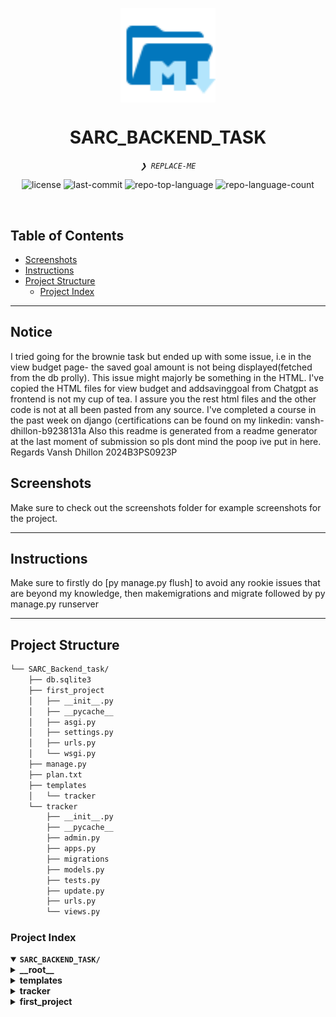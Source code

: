 <p align="center">
    <img src="https://raw.githubusercontent.com/PKief/vscode-material-icon-theme/ec559a9f6bfd399b82bb44393651661b08aaf7ba/icons/folder-markdown-open.svg" align="center" width="30%">
</p>
<p align="center"><h1 align="center">SARC_BACKEND_TASK</h1></p>
<p align="center">
	<em><code>❯ REPLACE-ME</code></em>
</p>
<p align="center">
	<img src="https://img.shields.io/github/license/Xeno54Xe/SARC_Backend_task?style=default&logo=opensourceinitiative&logoColor=white&color=0080ff" alt="license">
	<img src="https://img.shields.io/github/last-commit/Xeno54Xe/SARC_Backend_task?style=default&logo=git&logoColor=white&color=0080ff" alt="last-commit">
	<img src="https://img.shields.io/github/languages/top/Xeno54Xe/SARC_Backend_task?style=default&color=0080ff" alt="repo-top-language">
	<img src="https://img.shields.io/github/languages/count/Xeno54Xe/SARC_Backend_task?style=default&color=0080ff" alt="repo-language-count">
</p>
<p align="center"><!-- default option, no dependency badges. -->
</p>
<p align="center">
	<!-- default option, no dependency badges. -->
</p>
<br>

##  Table of Contents

- [ Screenshots](#-screenshots)
- [ Instructions](#-instructions)
- [ Project Structure](#-project-structure)
  - [ Project Index](#-project-index)


---
##  Notice 
I tried going for the brownie task but ended up with some issue, i.e in the view budget page- the saved goal amount is not being displayed(fetched from the db prolly). This issue might majorly be something in the HTML. I've copied the HTML files for view budget and addsavinggoal from Chatgpt as frontend is not my cup of tea. I assure you the rest html files and the other code is not at all been pasted from any source. I've completed a course in the past week on django (certifications can be found on my linkedin: vansh-dhillon-b9238131a 
Also this readme is generated from a readme generator at the last moment of submission so pls dont mind the poop ive put in here.
Regards
Vansh Dhillon
2024B3PS0923P

##  Screenshots

Make sure to check out the screenshots folder for example screenshots for the project.

---

##  Instructions

Make sure to firstly do [py manage.py flush] to avoid any rookie issues that are beyond my knowledge, then makemigrations and migrate followed by py manage.py runserver

---

##  Project Structure

```sh
└── SARC_Backend_task/
    ├── db.sqlite3
    ├── first_project
    │   ├── __init__.py
    │   ├── __pycache__
    │   ├── asgi.py
    │   ├── settings.py
    │   ├── urls.py
    │   └── wsgi.py
    ├── manage.py
    ├── plan.txt
    ├── templates
    │   └── tracker
    └── tracker
        ├── __init__.py
        ├── __pycache__
        ├── admin.py
        ├── apps.py
        ├── migrations
        ├── models.py
        ├── tests.py
        ├── update.py
        ├── urls.py
        └── views.py
```


###  Project Index
<details open>
	<summary><b><code>SARC_BACKEND_TASK/</code></b></summary>
	<details> <!-- __root__ Submodule -->
		<summary><b>__root__</b></summary>
		<blockquote>
			<table>
			<tr>
				<td><b><a href='https://github.com/Xeno54Xe/SARC_Backend_task/blob/master/manage.py'>manage.py</a></b></td>
				<td><code>❯ REPLACE-ME</code></td>
			</tr>
			<tr>
				<td><b><a href='https://github.com/Xeno54Xe/SARC_Backend_task/blob/master/db.sqlite3'>db.sqlite3</a></b></td>
				<td><code>❯ REPLACE-ME</code></td>
			</tr>
			<tr>
				<td><b><a href='https://github.com/Xeno54Xe/SARC_Backend_task/blob/master/plan.txt'>plan.txt</a></b></td>
				<td><code>❯ REPLACE-ME</code></td>
			</tr>
			</table>
		</blockquote>
	</details>
	<details> <!-- templates Submodule -->
		<summary><b>templates</b></summary>
		<blockquote>
			<details>
				<summary><b>tracker</b></summary>
				<blockquote>
					<table>
					<tr>
						<td><b><a href='https://github.com/Xeno54Xe/SARC_Backend_task/blob/master/templates/tracker/home.html'>home.html</a></b></td>
						<td><code>❯ REPLACE-ME</code></td>
					</tr>
					<tr>
						<td><b><a href='https://github.com/Xeno54Xe/SARC_Backend_task/blob/master/templates/tracker/budget.html'>budget.html</a></b></td>
						<td><code>❯ REPLACE-ME</code></td>
					</tr>
					<tr>
						<td><b><a href='https://github.com/Xeno54Xe/SARC_Backend_task/blob/master/templates/tracker/add_saving_goal.html'>add_saving_goal.html</a></b></td>
						<td><code>❯ REPLACE-ME</code></td>
					</tr>
					<tr>
						<td><b><a href='https://github.com/Xeno54Xe/SARC_Backend_task/blob/master/templates/tracker/trans_new.html'>trans_new.html</a></b></td>
						<td><code>❯ REPLACE-ME</code></td>
					</tr>
					<tr>
						<td><b><a href='https://github.com/Xeno54Xe/SARC_Backend_task/blob/master/templates/tracker/budget_update.html'>budget_update.html</a></b></td>
						<td><code>❯ REPLACE-ME</code></td>
					</tr>
					<tr>
						<td><b><a href='https://github.com/Xeno54Xe/SARC_Backend_task/blob/master/templates/tracker/trans_update.html'>trans_update.html</a></b></td>
						<td><code>❯ REPLACE-ME</code></td>
					</tr>
					<tr>
						<td><b><a href='https://github.com/Xeno54Xe/SARC_Backend_task/blob/master/templates/tracker/alltrans.html'>alltrans.html</a></b></td>
						<td><code>❯ REPLACE-ME</code></td>
					</tr>
					<tr>
						<td><b><a href='https://github.com/Xeno54Xe/SARC_Backend_task/blob/master/templates/tracker/newbudget.html'>newbudget.html</a></b></td>
						<td><code>❯ REPLACE-ME</code></td>
					</tr>
					</table>
				</blockquote>
			</details>
		</blockquote>
	</details>
	<details> <!-- tracker Submodule -->
		<summary><b>tracker</b></summary>
		<blockquote>
			<table>
			<tr>
				<td><b><a href='https://github.com/Xeno54Xe/SARC_Backend_task/blob/master/tracker/tests.py'>tests.py</a></b></td>
				<td><code>❯ REPLACE-ME</code></td>
			</tr>
			<tr>
				<td><b><a href='https://github.com/Xeno54Xe/SARC_Backend_task/blob/master/tracker/views.py'>views.py</a></b></td>
				<td><code>❯ REPLACE-ME</code></td>
			</tr>
			<tr>
				<td><b><a href='https://github.com/Xeno54Xe/SARC_Backend_task/blob/master/tracker/apps.py'>apps.py</a></b></td>
				<td><code>❯ REPLACE-ME</code></td>
			</tr>
			<tr>
				<td><b><a href='https://github.com/Xeno54Xe/SARC_Backend_task/blob/master/tracker/update.py'>update.py</a></b></td>
				<td><code>❯ REPLACE-ME</code></td>
			</tr>
			<tr>
				<td><b><a href='https://github.com/Xeno54Xe/SARC_Backend_task/blob/master/tracker/urls.py'>urls.py</a></b></td>
				<td><code>❯ REPLACE-ME</code></td>
			</tr>
			<tr>
				<td><b><a href='https://github.com/Xeno54Xe/SARC_Backend_task/blob/master/tracker/admin.py'>admin.py</a></b></td>
				<td><code>❯ REPLACE-ME</code></td>
			</tr>
			<tr>
				<td><b><a href='https://github.com/Xeno54Xe/SARC_Backend_task/blob/master/tracker/models.py'>models.py</a></b></td>
				<td><code>❯ REPLACE-ME</code></td>
			</tr>
			</table>
			<details>
				<summary><b>migrations</b></summary>
				<blockquote>
					<table>
					<tr>
						<td><b><a href='https://github.com/Xeno54Xe/SARC_Backend_task/blob/master/tracker/migrations/0001_initial.py'>0001_initial.py</a></b></td>
						<td><code>❯ REPLACE-ME</code></td>
					</tr>
					<tr>
						<td><b><a href='https://github.com/Xeno54Xe/SARC_Backend_task/blob/master/tracker/migrations/0002_transaction_budget_id_alter_budget_transtot_and_more.py'>0002_transaction_budget_id_alter_budget_transtot_and_more.py</a></b></td>
						<td><code>❯ REPLACE-ME</code></td>
					</tr>
					<tr>
						<td><b><a href='https://github.com/Xeno54Xe/SARC_Backend_task/blob/master/tracker/migrations/0006_alter_transaction_budget_alter_transaction_trans_id_and_more.py'>0006_alter_transaction_budget_alter_transaction_trans_id_and_more.py</a></b></td>
						<td><code>❯ REPLACE-ME</code></td>
					</tr>
					<tr>
						<td><b><a href='https://github.com/Xeno54Xe/SARC_Backend_task/blob/master/tracker/migrations/0007_alter_savingsgoal_budget.py'>0007_alter_savingsgoal_budget.py</a></b></td>
						<td><code>❯ REPLACE-ME</code></td>
					</tr>
					<tr>
						<td><b><a href='https://github.com/Xeno54Xe/SARC_Backend_task/blob/master/tracker/migrations/0005_alter_transaction_budget_alter_transaction_trans_id.py'>0005_alter_transaction_budget_alter_transaction_trans_id.py</a></b></td>
						<td><code>❯ REPLACE-ME</code></td>
					</tr>
					<tr>
						<td><b><a href='https://github.com/Xeno54Xe/SARC_Backend_task/blob/master/tracker/migrations/0003_remove_transaction_id_transaction_trans_id.py'>0003_remove_transaction_id_transaction_trans_id.py</a></b></td>
						<td><code>❯ REPLACE-ME</code></td>
					</tr>
					<tr>
						<td><b><a href='https://github.com/Xeno54Xe/SARC_Backend_task/blob/master/tracker/migrations/0004_remove_transaction_budget_id_transaction_budget.py'>0004_remove_transaction_budget_id_transaction_budget.py</a></b></td>
						<td><code>❯ REPLACE-ME</code></td>
					</tr>
					</table>
				</blockquote>
			</details>
		</blockquote>
	</details>
	<details> <!-- first_project Submodule -->
		<summary><b>first_project</b></summary>
		<blockquote>
			<table>
			<tr>
				<td><b><a href='https://github.com/Xeno54Xe/SARC_Backend_task/blob/master/first_project/settings.py'>settings.py</a></b></td>
				<td><code>❯ REPLACE-ME</code></td>
			</tr>
			<tr>
				<td><b><a href='https://github.com/Xeno54Xe/SARC_Backend_task/blob/master/first_project/urls.py'>urls.py</a></b></td>
				<td><code>❯ REPLACE-ME</code></td>
			</tr>
			<tr>
				<td><b><a href='https://github.com/Xeno54Xe/SARC_Backend_task/blob/master/first_project/asgi.py'>asgi.py</a></b></td>
				<td><code>❯ REPLACE-ME</code></td>
			</tr>
			<tr>
				<td><b><a href='https://github.com/Xeno54Xe/SARC_Backend_task/blob/master/first_project/wsgi.py'>wsgi.py</a></b></td>
				<td><code>❯ REPLACE-ME</code></td>
			</tr>
			</table>
		</blockquote>
	</details>
</details>

